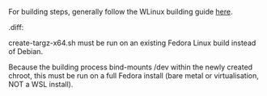 For building steps, generally follow the WLinux building guide [here](https://github.com/WhitewaterFoundry/WLinux/blob/master/BUILDING.md).

.diff:

create-targz-x64.sh must be run on an existing Fedora Linux build instead of Debian.

Because the building process bind-mounts /dev within the newly created chroot, this must be run on a full Fedora install (bare metal or virtualisation, NOT a WSL install).